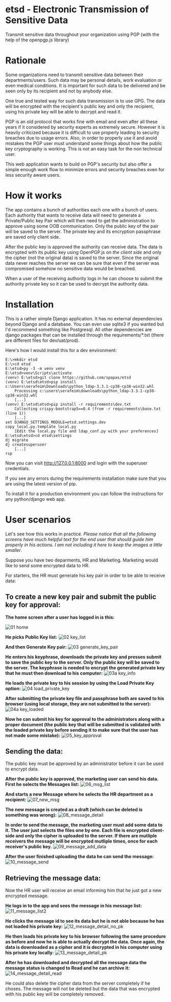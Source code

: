 etsd - Electronic Transmission of Sensitive Data
================================================

Transmit sensitive data throughout your organization using PGP (with the help of the openpgp.js library)

# Rationale

Some organizations need to transmit sensitive data between their departments/users. Such data may be personal details, 
work evaluation or even medical conditions. It is
important for such data to be delivered and be
seen only by its recipient and not by anybody
else.

One true and tested way for such data transmission
is to use GPG. The data will be encrypted with
the recipient's public key and only the recipient,
using his private key will be able to decrypt and
read it.

PGP is an old protocol that works fine with email
and even after all these years if it considered
by security experts as extremely secure. However
it is heavily criticized because it is difficult
to use properly leading to security breaches
due to usage errors. Also, in order to properly
use it and avoid mistakes the PGP user must 
understand some things about how the public 
key cryptography is working. This is not an easy
task for the non technical user.

This web application wants to build on PGP's
security but also offer a simple enough
work flow to minimize errors and security
breaches even for less security aware users.

# How it works

The app contains a bunch of authorities each one with a
bunch of users. Each authority that wants to
receive data will need to generate a Private/Public key Pair 
which will then need to get the administration
to approve using some OOB communication. Only the
public key of the pair will be saved to the server. The private
key and its encryption passphrase are saved only client side.

After the public key is approved the authority
can receive data. The data is encrypted with
its public key using
OpenPGP.js *on the client side* and only the cipher
(not the original data) is saved to the server. Since the original data
never reaches the server we can be sure that
even if the server was compromised somehow
no sensitive data would be breached.

When a user of the receiving authority logs in
he can choose to submit the authority private key so
it can be used to decrypt the authority data.

# Installation

This is a rather simple Django application. It has *no* external dependencies
beyond Django and a database. You can even use sqlite3 if you wanted but I'd 
recommend something like Postgresql. All other dependencies are django
packages that can be installed through the requirements/*.txt (there are 
different files for dev/uat/prod).

Here's how I would install this for a dev environment:

```
E:\>mkdir etsd
E:\>cd etsd
E:\etsd>py -3 -m venv venv
E:\etsd>venv\Scripts\activate
(venv) E:\etsd>git clone https://github.com/spapas/etsd
(venv) E:\etsd\etsd>pip install c:\Users\serafeim\Downloads\python_ldap-3.3.1-cp38-cp38-win32.whl
    Processing c:\users\serafeim\downloads\python_ldap-3.3.1-cp38-cp38-win32.whl
    [...]
(venv) E:\etsd\etsd>pip install -r requirements\dev.txt
    Collecting crispy-bootstrap5==0.4 (from -r requirements\base.txt (line 1))
    [...]
set DJANGO_SETTINGS_MODULE=etsd.settings.dev
copy local.py.template local.py
    [Edit the local.py file and ldap_conf.py with your preferences]
E:\etsd\etsd>cd etsd\settings
dj migrate
dj createsuperuser
    [...]
rsp
```

Now you can visit http://127.0.0.1:8000 and login with the superuser credentials.

If you see any errors during the requirements installation make sure that you are
using the latest version of pip.

To install it for a production environment you can follow the instructions for 
any python/django web app.

# User scenarios

Let's see how this works in practice. *Please notice that all the following screens have much helpful text
for the end user that should guide him properly in his actions. I am not including it here to keep the 
images a little smaller*.

Suppose you have two deparments, HR and Marketing. Marketing would like to send some encrypted data to HR. 

For starters, the HR must generate his key pair in order to be able to receive data:

## To create a new key pair and submit the public key for approval:

**The home screen after a user has logged in is this:**

![01 home](https://user-images.githubusercontent.com/3911074/130051873-13d41917-9c17-44d4-aba2-580eb9ece79b.png)


**He picks Public Key list:**
![02 key_list](https://user-images.githubusercontent.com/3911074/130051943-751ff648-ea7a-4a8f-83f8-5952bdcf1a57.png)


**And then Generate Key pair:**
![03 generate_key_pair](https://user-images.githubusercontent.com/3911074/130051985-b84513c2-74ca-416b-b557-6f9cb61f04ef.png)


**He enters his keyphrase, downloads the private key and presses submit to save the public key to the server. Only the 
public key will be saved to the server. The keyphrase is needed to encrypt the generated private key that he must 
then download to his computer:**
![03a key_info](https://user-images.githubusercontent.com/3911074/130052046-afe11989-d24a-4ecb-b191-b2a3acbf3c16.png)


**He loads the private key to his session by using the Load Private Key option:**
![04 load_private_key](https://user-images.githubusercontent.com/3911074/130052180-d7485903-421d-4ecd-8273-89b551a191ba.png)


**After submitting the private key file and passphrase both are saved to his browser (using local storage, they are not submitted to the server):**
![04a key_loaded](https://user-images.githubusercontent.com/3911074/130052223-48553e87-be5f-4dbc-92dd-ffb4002e0f69.png)


**Now he can submit his key for approval to the administrators along with a proper document (the public key that will be submitted is validated with the loaded private key before sending it to make sure that the user has not made some mistake):**
![05_key_approval](https://user-images.githubusercontent.com/3911074/130052315-244669eb-a788-4f2c-a1cc-97fa2aceab46.png)

## Sending the data:
The public key must be approved by an administrator before it can be used to encrypt data.

**After the public key is approved, the marketing user can send his data. First he selects the Messages list:**
![06_msg_list](https://user-images.githubusercontent.com/3911074/130052785-d0ea03d3-7783-4c61-930d-a5c337a1ed5a.png)

**And starts a new Message where he selects the HR department as a recipient:**
![07_new_msg](https://user-images.githubusercontent.com/3911074/130052991-cd9536e9-2c55-481b-ac45-87d75be1e118.png)

**The new message is created as a draft (which can be deleted is something was wrong):**
![08_message_detail](https://user-images.githubusercontent.com/3911074/130053408-a5410113-1677-4fed-8352-decf140da861.png)

**In order to send the message, the marketing user must add some data to it. The user just selects the files one by one.
Each file is encrypted client-side and only the cipher is uploaded to the server. If there are mutliple receivers the 
message will be encrypted mutliple times, once for each receiver's public key.**
![09_message_add_data](https://user-images.githubusercontent.com/3911074/130053561-915857d6-6705-4131-8a33-5d04b6b56b00.png)

**After the user finished uploading the data he can send the message:**
![10_message_send](https://user-images.githubusercontent.com/3911074/130053802-9eae3b83-b39f-49d8-89b4-0620bb1ceae4.png)

## Retrieving the message data:

Now the HR user will receive an email informing him that he just got a new encrypted message. 

**He logs in to the app and sees the message in his message list:**
![11_message_list2](https://user-images.githubusercontent.com/3911074/130054028-05786d6c-6b32-433b-b395-db21e9712073.png)

**He clicks the message id to see its data but he is not able because he has not loaded his private key:**
![12_message_detail_no_pk](https://user-images.githubusercontent.com/3911074/130054160-85191c44-c48a-4537-9993-a482cd921585.png)

**He then loads his private key to his browser following the same procedure as before and now he is able to actually decrypt the data.
Once again, the data is downloaded as a cipher and it is decrypted in his computer using his private key locally**:
![13_message_detail_pk](https://user-images.githubusercontent.com/3911074/130054323-c8711bfc-ded2-4672-ad32-d8e285d25f8f.png)

**After he has downloaded  and decrypted  all the message data the message status is changed to Read and he can archive it:**
![14_message_detail_read](https://user-images.githubusercontent.com/3911074/130054470-34e82d8b-6e20-46fc-8739-911b32428547.png)

He could also delete the cipher data from the server completely if he choses. The message will not be deleted but the data that was 
encrypted with his public key will be completely removed.
